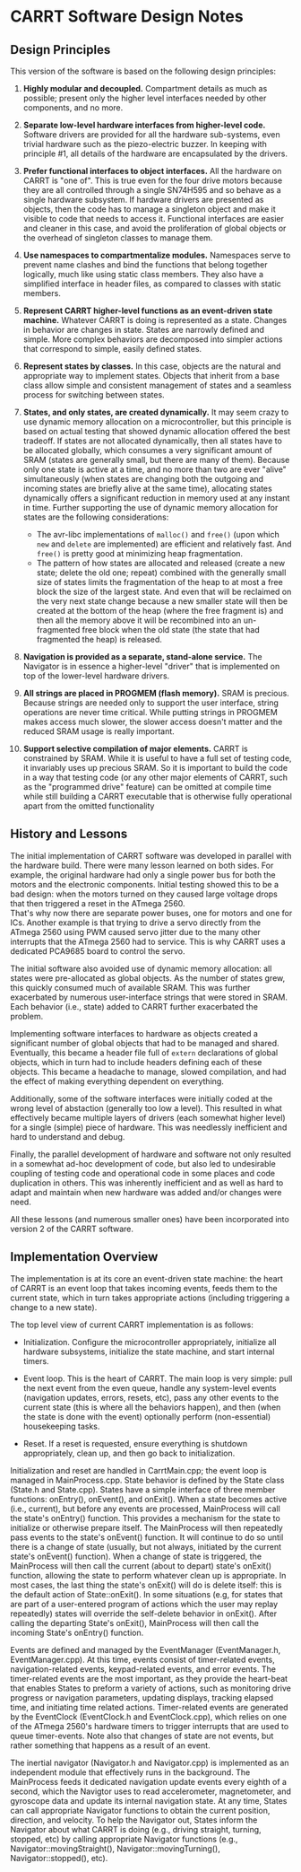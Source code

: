 # CARRT Software Design Notes


## Design Principles

This version of the software is based on the following design principles:

1. **Highly modular and decoupled.** Compartment details as much as
possible; present only the higher level interfaces needed by other
components, and no more.

2. **Separate low-level hardware interfaces from higher-level code.** Software
drivers are provided for all the hardware sub-systems, even trivial hardware
such as the piezo-electric buzzer. In keeping with principle #1, all details of
the hardware are encapsulated by the drivers.

3. **Prefer functional interfaces to object interfaces.** All the
hardware on CARRT is "one of".  This is true even for the four drive
motors because they are all controlled through a single SN74H595 and so behave
as a single hardware subsystem.  If hardware drivers are presented as
objects, then the code has to manage a singleton object and make it
visible to code that needs to access it.  Functional interfaces are
easier and cleaner in this case, and avoid the proliferation of global
objects or the overhead of singleton classes to manage them.

4. **Use namespaces to compartmentalize modules.** Namespaces serve to
prevent name clashes and bind the functions that belong together
logically, much like using static class members. They also have a
simplified interface in header files, as compared to classes with static members.

5. **Represent CARRT higher-level functions as an event-driven state
machine.**   Whatever CARRT is doing is represented as a state.
Changes in behavior are changes in state. States are narrowly
defined and simple.  More complex behaviors are decomposed into
simpler actions that correspond to simple, easily defined states.

6. **Represent states by classes.**  In this case, objects are the natural and
appropriate way to implement states.  Objects that inherit from a base class
allow simple and consistent management of states and a seamless process for
switching between states.

7. **States, and only states, are created dynamically.**  It may seem crazy
to use dynamic memory allocation on a microcontroller, but this principle is
based on actual testing that showed dynamic allocation offered the best
tradeoff.  If states are not allocated dynamically, then all states have to be
allocated globally, which consumes a very significant amount of SRAM (states are
generally small, but there are many of them).  Because only one state is active
at a time, and no more than two are ever "alive" simultaneously (when states are
changing both the outgoing and incoming states are briefly alive at the same
time), allocating states dynamically offers a significant reduction in
memory used at any instant in time.  Further supporting the use of dynamic
memory allocation for states are the following considerations:
    * The avr-libc implementations of `malloc()` and `free()` (upon
    which `new` and `delete` are implemented) are efficient and
    relatively fast.  And `free()` is pretty good at minimizing heap
    fragmentation.
    * The pattern of how states are allocated and released (create a new
    state; delete the old one; repeat) combined with the generally small
    size of states limits the fragmentation of the heap to at most a
    free block the size of the largest state.  And even that will be
    reclaimed on the very next state change because a new smaller state
    will then be created at the bottom of the heap (where the free
    fragment is) and then all the memory above it will be recombined
    into an un-fragmented free block when the old state (the state that
    had fragmented the heap) is released.

8. **Navigation is provided as a separate, stand-alone service.** The
Navigator is in essence a higher-level "driver" that is implemented on top of
the lower-level hardware drivers.

9. **All strings are placed in PROGMEM (flash memory).**  SRAM is
precious.  Because strings are needed only to support the user interface,
string operations are never time critical.  While putting strings
in PROGMEM makes access much slower, the slower access doesn't matter
and the reduced SRAM usage is really important.

10. **Support selective compilation of major elements.**  CARRT is constrained
by SRAM. While it is useful to have a full set of testing code, it invariably
uses up precious SRAM.  So it is important to build the code in a way that
testing code (or any other major elements of CARRT, such as the "programmed drive"
feature) can be omitted at compile time while still building a CARRT executable
that is otherwise fully operational apart from the omitted functionality



## History and Lessons

The initial implementation of CARRT software was developed in parallel with the
hardware build. There were many lesson learned on both sides. For example, the
original hardware had only a single power bus for both the motors and
the electronic components.  Initial testing showed this to be a bad design: when the
motors turned on they caused large voltage drops that then triggered a reset in the ATmega 2560.  
That's why now there are separate power buses, one for motors and one for ICs.
Another example is that trying to drive a servo directly from the ATmega 2560
using PWM caused servo jitter due to the many other interrupts that the ATmega
2560 had to service.  This is why CARRT uses a dedicated PCA9685 board to
control the servo.

The initial software also avoided use of dynamic memory allocation: all
states were pre-allocated as global objects.  As the number of states grew, this
quickly consumed much of available SRAM.  This was further exacerbated by
numerous user-interface strings that were stored in SRAM.  Each behavior (i.e.,
state) added to CARRT further exacerbated the problem.

Implementing software interfaces to hardware as objects created a
significant number of global objects that had to be managed and shared.
Eventually, this became a header file full of `extern` declarations of
global objects, which in turn had to include headers defining each of
these objects.  This became a headache to manage, slowed compilation,
and had the effect of making everything dependent on everything.

Additionally, some of the software interfaces were initially coded at the
wrong level of abstaction (generally too low a level).  This resulted in
what effectively became multiple layers of drivers (each somewhat higher
level) for a single (simple) piece of hardware.  This was needlessly
inefficient and hard to understand and debug.

Finally, the parallel development of hardware and software not only resulted in
a somewhat ad-hoc development of code, but also led to
undesirable coupling of testing code and operational code in some places and
code duplication in others.  This was inherently inefficient and as well as hard to
adapt and maintain when new hardware was added and/or changes were need.

All these lessons (and numerous smaller ones) have been incorporated
into version 2 of the CARRT software.



## Implementation Overview

The implementation is at its core an event-driven state machine: the heart of
CARRT is an event loop that takes incoming events, feeds them to the current
state, which in turn takes appropriate actions (including triggering a change to
a new state).

The top level view of current CARRT implementation is as
follows:

* Initialization.  Configure the microcontroller appropriately, initialize all
hardware subsystems, initialize the state machine, and start internal timers.

* Event loop. This is the heart of CARRT.  The main loop is very simple: pull
the next event from the even queue, handle any system-level events (navigation
updates, errors, resets, etc), pass any other events to the current state (this
is where all the behaviors happen), and then (when the state is done with the
event) optionally perform (non-essential)  housekeeping tasks.

* Reset. If a reset is requested, ensure everything is shutdown appropriately,
clean up, and then go back to initialization.


Initialization and reset are handled in CarrtMain.cpp; the event loop is managed
in MainProcess.cpp.  State behavior is defined by the State class (State.h
and State.cpp).  States have a simple interface of three member functions:
onEntry(), onEvent(), and onExit().  When a state becomes active (i.e.,
current), but before any events are processed, MainProcess will call the state's
onEntry() function.  This provides a mechanism for the state to initialize or
otherwise prepare itself.  The MainProcess will then repeatedly pass events to
the state's onEvent() function.  It will continue to do so until there is a
change of state (usually, but not always, initiated by the current state's onEvent()
function).  When a change of state is triggered, the MainProcess will then call
the current (about to depart) state's onExit() function, allowing the state to perform whatever clean
up is appropriate.  In most cases, the last thing the state's onExit() will do
is delete itself: this is the default action of State::onExit(). In some
situations (e.g, for states that are part of a user-entered program of actions
which the user may replay repeatedly) states will override the self-delete
behavior in onExit().  After calling the departing State's onExit(), MainProcess will 
then call the incoming State's onEntry() function.

Events are defined and managed by the EventManager (EventManager.h,
EventManager.cpp).  At this time, events consist of timer-related events,
navigation-related events, keypad-related events, and error events.  The
timer-related events are the most important, as they provide the heart-beat that
enables States to preform a variety of actions, such as monitoring drive
progress or navigation parameters, updating displays, tracking elapsed time, and
initiating time related actions.  Timer-related events are generated by the
EventClock (EventClock.h and EventClock.cpp), which relies on one of the ATmega
2560's hardware timers to trigger interrupts that are used to queue
timer-events. Note also that changes of state are not events, but rather
something that happens as a result of an event.

The inertial navigator (Navigator.h and Navigator.cpp) is implemented as an
independent module that effectively runs in the background.  The MainProcess
feeds it dedicated navigation update events every eighth of a second, which the
Navigtor uses to read accelerometer, magnetometer, and gyroscope data and update
its internal navigation state.  At any time, States can call appropriate
Navigator functions to obtain the current position, direction, and velocity.  To
help the Navigator out, States inform the Navigator about what CARRT is doing
(e.g., driving straight, turning, stopped, etc) by calling appropriate Navigator
functions (e.g., Navigator::movingStraight(), Navigator::movingTurning(),
Navigator::stopped(), etc).
